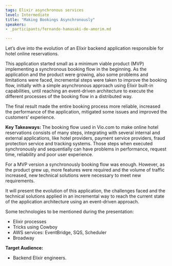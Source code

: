 ```yaml
---
tags: Elixir asynchronous services
level: Intermediate
title: "Making Bookings Asynchronously"
speakers:
- _participants/fernando-hamasaki-de-amorim.md

---
```

Let’s dive into the evolution of an Elixir backend application responsible for hotel online reservations.

This application started small as a minimum viable product (MVP) implementing a synchronous booking flow in the beginning. As the application and the product were growing, also some problems and limitations were faced, incremental steps were taken to improve the booking flow, initially with a simple asynchronous approach using Elixir built-in capabilities, until reaching an event-driven architecture to execute the different processes of the booking flow in a distributed way.

The final result made the entire booking process more reliable, increased the performance of the application, mitigated some issues and improved the customers’ experience.

**Key Takeaways:**
The booking flow used in Vio.com to make online hotel reservations consists of many steps, integrating with several internal and external applications, like hotel providers, payment service providers, fraud protection service and tracking systems. Those steps when executed synchronously and sequentially can have problems in performance, request time, reliability and poor user experience.

For a MVP version a synchronously booking flow was enough. However, as the product grew up, more features were required and the volume of traffic increased, new technical solutions were necessary to meet new requirements.

It will present the evolution of this application, the challenges faced and the technical solutions applied in an incremental way to reach the current state of the application architecture using an event-driven approach.

Some technologies to be mentioned during the presentation:
- Elixir processes
- Tricks using Cowboy
- AWS services: EventBridge, SQS, Scheduler
- Broadway


**Target Audience:**
- Backend Elixir engineers.
